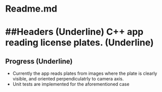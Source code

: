 # Readme.md
##Headers (Underline)
C++ app reading license plates. (Underline)
=============
Progress (Underline)
-------------
- Currently the app reads plates from images where the plate is clearly visible, and oriented perpendiculatrly 
to camera axis.
- Unit tests are implemented for the aforementioned case
